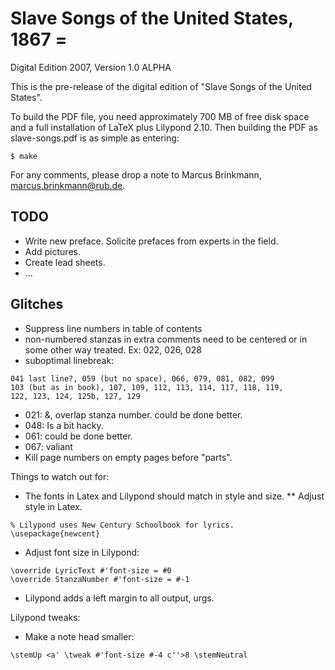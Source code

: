 # Slave Songs of the United States, 1867 =

Digital Edition 2007, Version 1.0 ALPHA

This is the pre-release of the digital edition of "Slave Songs of the
United States".

To build the PDF file, you need approximately 700 MB of free disk
space and a full installation of LaTeX plus Lilypond 2.10.  Then
building the PDF as slave-songs.pdf is as simple as entering:

```
$ make
```

For any comments, please drop a note to
Marcus Brinkmann, marcus.brinkmann@rub.de.

## TODO

* Write new preface.  Solicite prefaces from experts in the field.
* Add pictures.
* Create lead sheets.
* ...

## Glitches

* Suppress line numbers in table of contents
* non-numbered stanzas in extra comments need to be centered or in
  some other way treated.  Ex: 022, 026, 028
* suboptimal linebreak:
```
041 last line?, 059 (but no space), 066, 079, 081, 082, 099
103 (but as in book), 107, 109, 112, 113, 114, 117, 118, 119,
122, 123, 124, 125b, 127, 129
```
* 021: \&, overlap stanza number.  could be done better.
* 048: Is a bit hacky.
* 061: could be done better.
* 067: valiant
* Kill page numbers on empty pages before "parts".

Things to watch out for:

* The fonts in Latex and Lilypond should match in style and size.
** Adjust style in Latex.
```
% Lilypond uses New Century Schoolbook for lyrics.
\usepackage{newcent}
```
* Adjust font size in Lilypond:
```
\override LyricText #'font-size = #0
\override StanzaNumber #'font-size = #-1
```
* Lilypond adds a left margin to all output, urgs.

Lilypond tweaks:

* Make a note head smaller:
```
\stemUp <a' \tweak #'font-size #-4 c''>8 \stemNeutral
```
